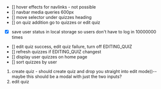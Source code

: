 - [] hover effects for navlinks - not possible
- [] navbar media queries 600px
- [] move selector under quizzes heading
- [] on quiz addition go to quizzes or edit quiz
- [x] save user status in local storage so users don't have to log in 10000000 times
- [] edit quiz success, edit quiz failure, turn off EDITING_QUIZ
- [] refresh quizzes if EDITING_QUIZ changest  
- [] display user quizzes on home page
- [] sort quizzes by user 

1) create quiz - should create quiz and drop you straight into edit mode))--maybe this should be a modal with just the two inputs?
2) edit quiz

